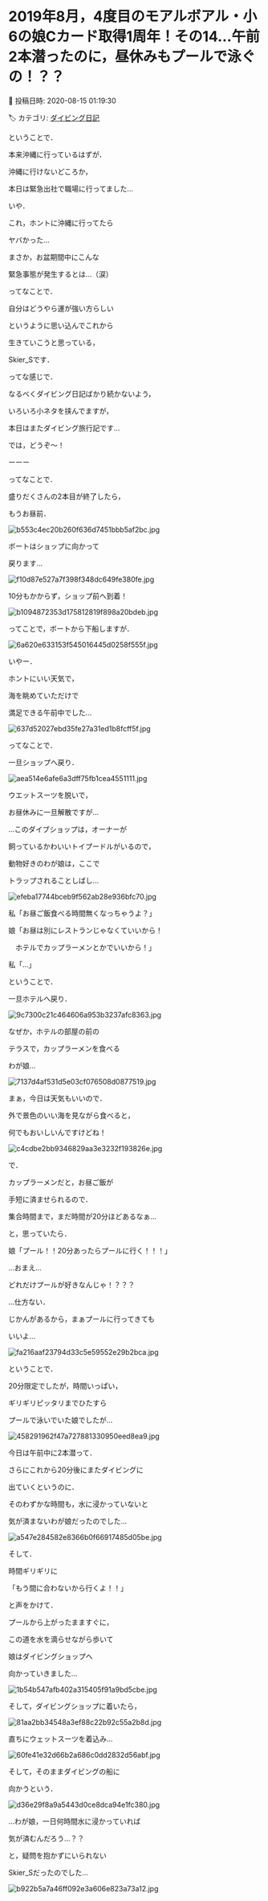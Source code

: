# 2019年8月，4度目のモアルボアル・小6の娘Cカード取得1周年！その14…午前2本潜ったのに，昼休みもプールで泳ぐの！？？

📅 投稿日時: 2020-08-15 01:19:30

🏷️ カテゴリ: [ダイビング日記](ce3a7a8d424d112fce83ee85c81a0e344.md)

ということで．


本来沖縄に行っているはずが．


沖縄に行けないどころか，


本日は緊急出社で職場に行ってました…





いや．


これ，ホントに沖縄に行ってたら


ヤバかった…


まさか，お盆期間中にこんな


緊急事態が発生するとは…（涙）





ってなことで．


自分はどうやら運が強い方らしい


というように思い込んでこれから


生きていこうと思っている，


Skier_Sです．





ってな感じで．


なるべくダイビング日記ばかり続かないよう，


いろいろ小ネタを挟んでますが，


本日はまたダイビング旅行記です…


では，どうぞ～！





ーーー


ってなことで．


盛りだくさんの2本目が終了したら，


もうお昼前．




![b553c4ec20b260f636d7451bbb5af2bc.jpg](images/b553c4ec20b260f636d7451bbb5af2bc.jpg)




ボートはショップに向かって


戻ります…




![f10d87e527a7f398f348dc649fe380fe.jpg](images/f10d87e527a7f398f348dc649fe380fe.jpg)




10分もかからず，ショップ前へ到着！




![b1094872353d175812819f898a20bdeb.jpg](images/b1094872353d175812819f898a20bdeb.jpg)




ってことで，ボートから下船しますが．




![6a620e633153f545016445d0258f555f.jpg](images/6a620e633153f545016445d0258f555f.jpg)




いやー．


ホントにいい天気で，


海を眺めていただけで


満足できる午前中でした…




![637d52027ebd35fe27a31ed1b8fcff5f.jpg](images/637d52027ebd35fe27a31ed1b8fcff5f.jpg)







ってなことで．


一旦ショップへ戻り．




![aea514e6afe6a3dff75fb1cea4551111.jpg](images/aea514e6afe6a3dff75fb1cea4551111.jpg)




ウエットスーツを脱いで，


お昼休みに一旦解散ですが…


…このダイブショップは，オーナーが


飼っているかわいいトイプードルがいるので，


動物好きのわが娘は，ここで


トラップされることしばし…




![efeba17744bceb9f562ab28e936bfc70.jpg](images/efeba17744bceb9f562ab28e936bfc70.jpg)







私「お昼ご飯食べる時間無くなっちゃうよ？」





娘「お昼は別にレストランじゃなくていいから！


　ホテルでカップラーメンとかでいいから！」





私「…」





ということで．


一旦ホテルへ戻り．




![9c7300c21c464606a953b3237afc8363.jpg](images/9c7300c21c464606a953b3237afc8363.jpg)







なぜか，ホテルの部屋の前の


テラスで，カップラーメンを食べる


わが娘…




![7137d4af531d5e03cf076508d0877519.jpg](images/7137d4af531d5e03cf076508d0877519.jpg)







まぁ，今日は天気もいいので．


外で景色のいい海を見ながら食べると，


何でもおいしいんですけどね！




![c4cdbe2bb9346829aa3e3232f193826e.jpg](images/c4cdbe2bb9346829aa3e3232f193826e.jpg)







で．


カップラーメンだと，お昼ご飯が


手短に済ませられるので．


集合時間まで，まだ時間が20分ほどあるなぁ…


と，思っていたら．





娘「プール！！20分あったらプールに行く！！！」





…おまえ…


どれだけプールが好きなんじゃ！？？？





…仕方ない．


じかんがあるから，まぁプールに行ってきても


いいよ…




![fa216aaf23794d33c5e59552e29b2bca.jpg](images/fa216aaf23794d33c5e59552e29b2bca.jpg)







ということで．


20分限定でしたが，時間いっぱい，


ギリギリピッタリまでひたすら


プールで泳いでいた娘でしたが…




![458291962f47a727881330950eed8ea9.jpg](images/458291962f47a727881330950eed8ea9.jpg)







今日は午前中に2本潜って．


さらにこれから20分後にまたダイビングに


出ていくというのに．


そのわずかな時間も，水に浸かっていないと


気が済まないわが娘だったのでした…




![a547e284582e8366b0f66917485d05be.jpg](images/a547e284582e8366b0f66917485d05be.jpg)







そして．


時間ギリギリに


「もう間に合わないから行くよ！！」


と声をかけて．


プールから上がったまますぐに，


この道を水を滴らせながら歩いて


娘はダイビングショップへ


向かっていきました…




![1b54b547afb402a315405f91a9bd5cbe.jpg](images/1b54b547afb402a315405f91a9bd5cbe.jpg)







そして，ダイビングショップに着いたら，




![81aa2bb34548a3ef88c22b92c55a2b8d.jpg](images/81aa2bb34548a3ef88c22b92c55a2b8d.jpg)




直ちにウェットスーツを着込み…




![60fe41e32d66b2a686c0dd2832d56abf.jpg](images/60fe41e32d66b2a686c0dd2832d56abf.jpg)




そして，そのままダイビングの船に


向かうという．




![d36e29f8a9a5443d0ce8dca94e1fc380.jpg](images/d36e29f8a9a5443d0ce8dca94e1fc380.jpg)







…わが娘，一日何時間水に浸かっていれば


気が済むんだろう…？？





と，疑問を抱かずにいられない


Skier_Sだったのでした…




![b922b5a7a46ff092e3a606e823a73a12.jpg](images/b922b5a7a46ff092e3a606e823a73a12.jpg)
